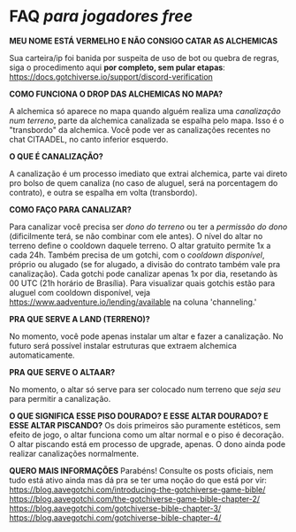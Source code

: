 # __FAQ__ _para jogadores free_

**MEU NOME ESTÁ VERMELHO E NÃO CONSIGO CATAR AS ALCHEMICAS**

Sua carteira/ip foi banida por suspeita de uso de bot ou quebra de regras, siga o procedimento aqui **por completo, sem pular etapas**: https://docs.gotchiverse.io/support/discord-verification


**COMO FUNCIONA O DROP DAS ALCHEMICAS NO MAPA?**

A alchemica só aparece no mapa quando alguém realiza uma _canalização num terreno_, parte da alchemica canalizada se espalha pelo mapa. Isso é o "transbordo" da alchemica.
Você pode ver as canalizações recentes no chat CITAADEL, no canto inferior esquerdo.


**O QUE É CANALIZAÇÃO?**

A canalização é um processo imediato que extrai alchemica, parte vai direto pro bolso de quem canaliza (no caso de aluguel, será na porcentagem do contrato), e outra se espalha em volta (transbordo).


**COMO FAÇO PARA CANALIZAR?**

Para canalizar você precisa ser _dono do terreno_ ou ter a _permissão do dono_ (dificilmente terá, se não combinar com ele antes). O nível do altar no terreno define o cooldown daquele terreno. O altar gratuito permite 1x a cada 24h.
Também precisa de um gotchi, com o _cooldown disponível_, próprio ou alugado (se for alugado, a divisão do contrato também vale pra canalização). Cada gotchi pode canalizar apenas 1x por dia, resetando às 00 UTC (21h horário de Brasília).
Para visualizar quais gotchis estão para aluguel com cooldown disponível, veja https://www.aadventure.io/lending/available na coluna 'channeling.'


**PRA QUE SERVE A LAND (TERRENO)?**

No momento, você pode apenas instalar um altar e fazer a canalização. No futuro será possível instalar estruturas que extraem alchemica automaticamente.


**PRA QUE SERVE O ALTAAR?**

No momento, o altar só serve para ser colocado num terreno que _seja seu_ para permitir a canalização.


**O QUE SIGNIFICA ESSE PISO DOURADO? E ESSE ALTAR DOURADO? E ESSE ALTAR PISCANDO?**
Os dois primeiros são puramente estéticos, sem efeito de jogo, o altar funciona como um altar normal e o piso é decoração.
O altar piscando está em processo de upgrade, apenas. O dono ainda pode realizar canalizações normalmente.


**QUERO MAIS INFORMAÇÕES**
Parabéns! Consulte os posts oficiais, nem tudo está ativo ainda mas dá pra se ter uma noção do que está por vir:
https://blog.aavegotchi.com/introducing-the-gotchiverse-game-bible/
https://blog.aavegotchi.com/the-gotchiverse-game-bible-chapter-2/
https://blog.aavegotchi.com/gotchiverse-bible-chapter-3/
https://blog.aavegotchi.com/gotchiverse-bible-chapter-4/
